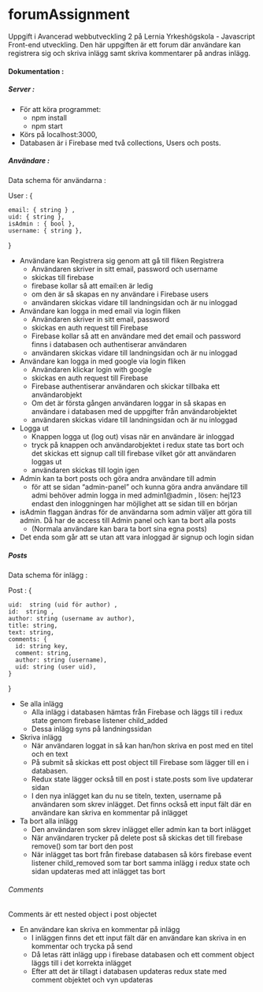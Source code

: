 # forumAssignment

Uppgift i Avancerad webbutveckling 2 på Lernia Yrkeshögskola - Javascript Front-end utveckling. 
Den här uppgiften är ett forum där användare kan registrera sig och skriva inlägg samt skriva kommentarer på andras inlägg.

#### Dokumentation : 
 
##### Server :
- För att köra programmet: 
  - npm install
  - npm start
- Körs på localhost:3000,
- Databasen är i Firebase med två collections, Users och posts.   

 

##### Användare : 
 
Data schema för användarna : 
 
 User : {
 
    email: { string } ,
    uid: { string }, 
    isAdmin : { bool },
    username: { string },
   
}


- Användare kan Registrera sig genom att gå till fliken Registrera
    - Användaren skriver in sitt email, password och username
    - skickas till firebase
    - firebase kollar så att email:en är ledig 
    - om den är så skapas en ny användare i Firebase users 
    - användaren skickas vidare till landningsidan och är nu inloggad
- Användare kan logga in med email via login fliken  
  - Användaren skriver in sitt email, password
  - skickas en auth request till Firebase
  - Firebase kollar så att en användare med det email och password finns i databasen och authentiserar användaren
  - användaren skickas vidare till landningsidan och är nu inloggad
- Användare kan logga in med google via login fliken  
  - Användaren klickar login with google
  - skickas en auth request till Firebase
  - Firebase authentiserar användaren och skickar tillbaka ett användarobjekt
  - Om det är första gången användaren loggar in så skapas en användare i databasen med de uppgifter från användarobjektet 
  - användaren skickas vidare till landningsidan och är nu inloggad
- Logga ut
  - Knappen logga ut (log out) visas när en användare är inloggad
  - tryck på knappen och användarobjektet i redux state tas bort och det skickas ett signup call till firebase vilket gör att användaren loggas ut
  - användaren skickas till login igen
- Admin kan ta bort posts och göra andra användare till admin
  - för att se sidan “admin-panel” och kunna göra andra användare till admi behöver admin logga in med admin1@admin , lösen: hej123  endast den inloggningen har möjlighet att se sidan till en början  
- isAdmin flaggan ändras för de användarna som  admin väljer att göra till admin. Då har de access till Admin panel och kan ta bort alla posts
   - (Normala användare kan bara ta bort sina egna posts)
- Det enda som går att se utan att vara inloggad är signup och login sidan

##### Posts

Data schema för inlägg : 

Post : {

    uid:  string (uid för author) ,
    id:  string ,
    author: string (username av author),
    title: string,
    text: string,
    comments: {
      id: string key,
      comment: string,
      author: string (username),
      uid: string (user uid),
    }
}

  
- Se alla inlägg
  - Alla inlägg i databasen hämtas från Firebase och läggs till i redux state genom firebase listener child_added
  - Dessa inlägg syns på landningssidan 
- Skriva inlägg 
  - När användaren loggat in så kan han/hon skriva en post med en titel och en text
  - På submit så skickas ett post object till Firebase som lägger till en i databasen.
  - Redux state lägger också till en post i state.posts som live updaterar sidan
  - I den nya inlägget kan du nu se titeln, texten, username på användaren som skrev inlägget. Det finns också ett input fält där en användare kan skriva en kommentar på inlägget  
- Ta bort alla inlägg 
  - Den användaren som skrev inlägget eller admin kan ta bort inlägget
  - När användaren trycker på delete post så skickas det till firebase remove() som tar bort den post
  - När inlägget tas bort från firebase databasen så körs firebase event listener child_removed som tar bort samma inlägg i redux state och sidan updateras med att inlägget tas bort
  
 ###### Comments
 Comments är ett nested object i post objectet
 
 - En användare kan skriva en kommentar på inlägg
   - I inläggen finns det ett input fält där en användare kan skriva in en kommentar och trycka på send
   - Då letas rätt inlägg upp i firebase databasen och ett comment object läggs till i det korrekta inlägget
   - Efter att det är tillagt i databasen updateras redux state med comment objektet och vyn updateras

 
